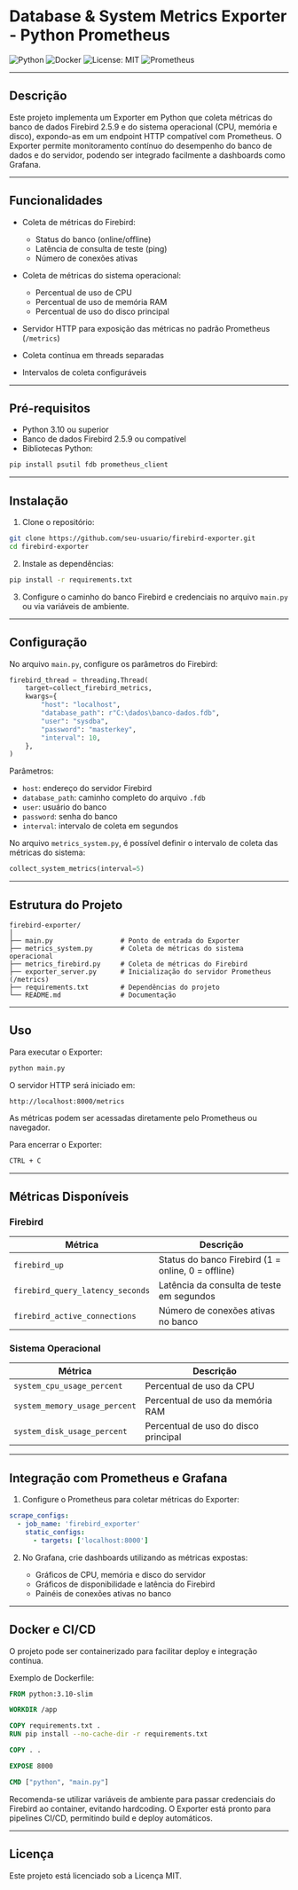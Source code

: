 # Database & System Metrics Exporter - Python Prometheus

![Python](https://img.shields.io/badge/Python-3.10%2B-blue)
![Docker](https://img.shields.io/badge/Docker-ready-blue)
![License: MIT](https://img.shields.io/badge/License-MIT-yellow)
![Prometheus](https://img.shields.io/badge/Prometheus-compatible-orange)

---

## Descrição

Este projeto implementa um Exporter em Python que coleta métricas do banco de dados Firebird 2.5.9 e do sistema operacional (CPU, memória e disco), expondo-as em um endpoint HTTP compatível com Prometheus. O Exporter permite monitoramento contínuo do desempenho do banco de dados e do servidor, podendo ser integrado facilmente a dashboards como Grafana.

---

## Funcionalidades

* Coleta de métricas do Firebird:

  * Status do banco (online/offline)
  * Latência de consulta de teste (ping)
  * Número de conexões ativas

* Coleta de métricas do sistema operacional:

  * Percentual de uso de CPU
  * Percentual de uso de memória RAM
  * Percentual de uso do disco principal

* Servidor HTTP para exposição das métricas no padrão Prometheus (`/metrics`)

* Coleta contínua em threads separadas

* Intervalos de coleta configuráveis

---

## Pré-requisitos

* Python 3.10 ou superior
* Banco de dados Firebird 2.5.9 ou compatível
* Bibliotecas Python:

```bash
pip install psutil fdb prometheus_client
```

---

## Instalação

1. Clone o repositório:

```bash
git clone https://github.com/seu-usuario/firebird-exporter.git
cd firebird-exporter
```

2. Instale as dependências:

```bash
pip install -r requirements.txt
```

3. Configure o caminho do banco Firebird e credenciais no arquivo `main.py` ou via variáveis de ambiente.

---

## Configuração

No arquivo `main.py`, configure os parâmetros do Firebird:

```python
firebird_thread = threading.Thread(
    target=collect_firebird_metrics,
    kwargs={
        "host": "localhost",
        "database_path": r"C:\dados\banco-dados.fdb",
        "user": "sysdba",
        "password": "masterkey",
        "interval": 10,
    },
)
```

Parâmetros:

* `host`: endereço do servidor Firebird
* `database_path`: caminho completo do arquivo `.fdb`
* `user`: usuário do banco
* `password`: senha do banco
* `interval`: intervalo de coleta em segundos

No arquivo `metrics_system.py`, é possível definir o intervalo de coleta das métricas do sistema:

```python
collect_system_metrics(interval=5)
```

---

## Estrutura do Projeto

```
firebird-exporter/
│
├── main.py                 # Ponto de entrada do Exporter
├── metrics_system.py       # Coleta de métricas do sistema operacional
├── metrics_firebird.py     # Coleta de métricas do Firebird
├── exporter_server.py      # Inicialização do servidor Prometheus (/metrics)
├── requirements.txt        # Dependências do projeto
└── README.md               # Documentação
```

---

## Uso

Para executar o Exporter:

```bash
python main.py
```

O servidor HTTP será iniciado em:

```
http://localhost:8000/metrics
```

As métricas podem ser acessadas diretamente pelo Prometheus ou navegador.

Para encerrar o Exporter:

```bash
CTRL + C
```

---

## Métricas Disponíveis

### Firebird

| Métrica                          | Descrição                                          |
| -------------------------------- | -------------------------------------------------- |
| `firebird_up`                    | Status do banco Firebird (1 = online, 0 = offline) |
| `firebird_query_latency_seconds` | Latência da consulta de teste em segundos          |
| `firebird_active_connections`    | Número de conexões ativas no banco                 |

### Sistema Operacional

| Métrica                       | Descrição                            |
| ----------------------------- | ------------------------------------ |
| `system_cpu_usage_percent`    | Percentual de uso da CPU             |
| `system_memory_usage_percent` | Percentual de uso da memória RAM     |
| `system_disk_usage_percent`   | Percentual de uso do disco principal |

---

## Integração com Prometheus e Grafana

1. Configure o Prometheus para coletar métricas do Exporter:

```yaml
scrape_configs:
  - job_name: 'firebird_exporter'
    static_configs:
      - targets: ['localhost:8000']
```

2. No Grafana, crie dashboards utilizando as métricas expostas:

   * Gráficos de CPU, memória e disco do servidor
   * Gráficos de disponibilidade e latência do Firebird
   * Painéis de conexões ativas no banco

---

## Docker e CI/CD

O projeto pode ser containerizado para facilitar deploy e integração contínua.

Exemplo de Dockerfile:

```dockerfile
FROM python:3.10-slim

WORKDIR /app

COPY requirements.txt .
RUN pip install --no-cache-dir -r requirements.txt

COPY . .

EXPOSE 8000

CMD ["python", "main.py"]
```

Recomenda-se utilizar variáveis de ambiente para passar credenciais do Firebird ao container, evitando hardcoding. O Exporter está pronto para pipelines CI/CD, permitindo build e deploy automáticos.

---

## Licença

Este projeto está licenciado sob a Licença MIT.
